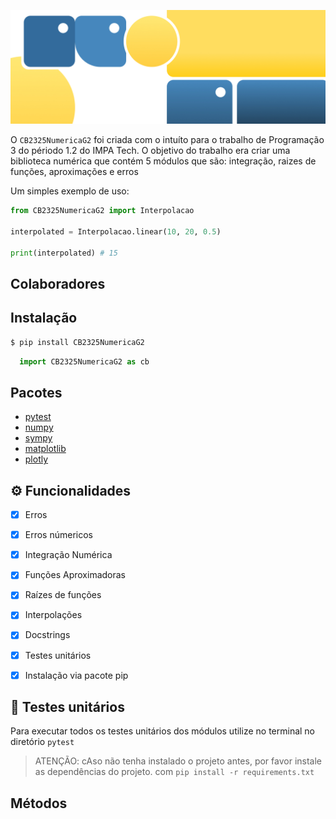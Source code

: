 ![Banner da biblioteca](./Banner.jpg)

O `CB2325NumericaG2` foi criada com o intuíto para o trabalho de Programação 3 do périodo 1.2 do IMPA Tech. O objetivo do trabalho era criar uma biblioteca numérica que contém 5 módulos que são: integração, raizes de funções, aproximações e erros

Um simples exemplo de uso:
```python
from CB2325NumericaG2 import Interpolacao

interpolated = Interpolacao.linear(10, 20, 0.5)

print(interpolated) # 15
```
## Colaboradores

## Instalação

```cmd
$ pip install CB2325NumericaG2
```

```python
  import CB2325NumericaG2 as cb  
```

## Pacotes
* [pytest](https://github.com/pytest-dev/pytest)  
* [numpy]()
* [sympy]()
* [matplotlib]()
* [plotly]()

## ⚙️ Funcionalidades
- [x] Erros
- [x] Erros númericos
- [x] Integração Numérica
- [x] Funções Aproximadoras
- [x] Raízes de funções
- [x] Interpolações
- [x] Docstrings
- [x] Testes unitários
- [x] Instalação via pacote pip


## 🧪 Testes unitários
Para executar todos os testes unitários dos módulos utilize no terminal no diretório 
`
  pytest
`

> ATENÇÃO: cAso não tenha instalado o projeto antes, por favor instale as dependências do projeto. com `pip install -r requirements.txt`



## Métodos

